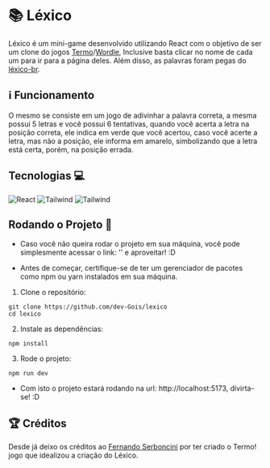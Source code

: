 # 📚 Léxico

Léxico é um mini-game desenvolvido utilizando React com o objetivo de ser um clone do jogos [Termo](https://term.ooo)/[Wordle](https://www.nytimes.com/games/wordle/index.html), Inclusive basta clicar no nome de cada um para ir para a página deles. Além disso, as palavras foram pegas do [léxico-br](https://github.com/fserb/pt-br).

## ℹ Funcionamento

O mesmo se consiste em um jogo de adivinhar a palavra correta, a mesma possui 5 letras e você possui 6 tentativas, quando você acerta a letra na posição correta, ele indica em verde que você acertou, caso você acerte a letra, mas não a posição, ele informa em amarelo, simbolizando que a letra está certa, porém, na posição errada.

## Tecnologias 💻
![React](https://img.shields.io/badge/React-20232A?style=for-the-badge&logo=react&logoColor=61DAFB) ![Tailwind](https://img.shields.io/badge/Tailwind_CSS-38B2AC?style=for-the-badge&logo=tailwind-css&logoColor=white
) ![Tailwind](https://img.shields.io/badge/Tailwind_Animated-957BD2?style=for-the-badge&logo=tailwind-css&logoColor=white
)

## Rodando o Projeto 🚀

- Caso você não queira rodar o projeto em sua máquina, você pode simplesmente acessar o link: '' e aproveitar! :D

- Antes de começar, certifique-se de ter um gerenciador de pacotes como npm ou yarn instalados em sua máquina.

1. Clone o repositório:
```
git clone https://github.com/dev-Gois/lexico
cd lexico
```
2. Instale as dependências:
```
npm install
```

3. Rode o projeto:
```
npm run dev
```

- Com isto o projeto estará rodando na url: http://localhost:5173, divirta-se! :D

## 🏆 Créditos

Desde já deixo os créditos ao [Fernando Serboncini](https://fserb.com) por ter criado o Termo! jogo que idealizou a criação do Léxico.